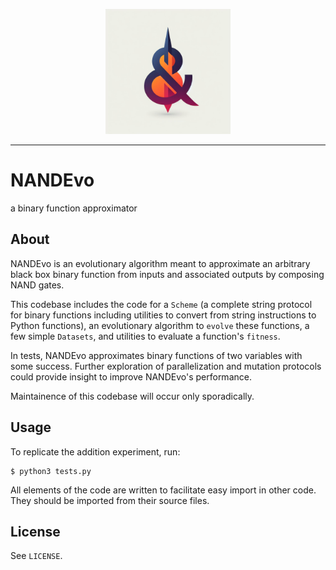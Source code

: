 <p align="center"><img src="https://github.com/nathanbronson/NANDEvo/blob/main/logo.jpg?raw=true" alt="logo" width="200"/></p>

_____
# NANDEvo
a binary function approximator

## About
NANDEvo is an evolutionary algorithm meant to approximate an arbitrary black box binary function from inputs and associated outputs by composing NAND gates.

This codebase includes the code for a `Scheme` (a complete string protocol for binary functions including utilities to convert from string instructions to Python functions), an evolutionary algorithm to `evolve` these functions, a few simple `Datasets`, and utilities to evaluate a function's `fitness`.

In tests, NANDEvo approximates binary functions of two variables with some success. Further exploration of parallelization and mutation protocols could provide insight to improve NANDEvo's performance.

Maintainence of this codebase will occur only sporadically.

## Usage
To replicate the addition experiment, run:
```
$ python3 tests.py
```

All elements of the code are written to facilitate easy import in other code. They should be imported from their source files.

## License
See `LICENSE`.
